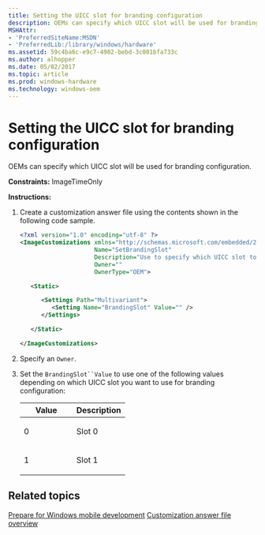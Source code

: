 ```yaml
---
title: Setting the UICC slot for branding configuration
description: OEMs can specify which UICC slot will be used for branding configuration.
MSHAttr:
- 'PreferredSiteName:MSDN'
- 'PreferredLib:/library/windows/hardware'
ms.assetid: 59c4ba6c-e9c7-4982-bebd-3c001bfa733c
ms.author: alhopper
ms.date: 05/02/2017
ms.topic: article
ms.prod: windows-hardware
ms.technology: windows-oem
---
```


# Setting the UICC slot for branding configuration


OEMs can specify which UICC slot will be used for branding configuration.

<a href="" id="constraints---imagetimeonly"></a>**Constraints:** ImageTimeOnly  

<a href="" id="instructions-"></a>**Instructions:**  
1.  Create a customization answer file using the contents shown in the following code sample.

    ```XML
    <?xml version="1.0" encoding="utf-8" ?>  
    <ImageCustomizations xmlns="http://schemas.microsoft.com/embedded/2004/10/ImageUpdate"  
                         Name="SetBrandingSlot"  
                         Description="Use to specify which UICC slot to use for branding configuration."
                         Owner=""  
                         OwnerType="OEM"> 

       <Static>

          <Settings Path="Multivariant">  
             <Setting Name="BrandingSlot" Value="" /> 
          </Settings>  

       </Static>

    </ImageCustomizations>
    ```

2.  Specify an `Owner`.

3.  Set the `BrandingSlot``Value` to use one of the following values depending on which UICC slot you want to use for branding configuration:

    <table>
    <colgroup>
    <col width="50%" />
    <col width="50%" />
    </colgroup>
    <thead>
    <tr class="header">
    <th>Value</th>
    <th>Description</th>
    </tr>
    </thead>
    <tbody>
    <tr class="odd">
    <td><p>0</p></td>
    <td><p>Slot 0</p></td>
    </tr>
    <tr class="even">
    <td><p>1</p></td>
    <td><p>Slot 1</p></td>
    </tr>
    </tbody>
    </table>

## Related topics

[Prepare for Windows mobile development](https://docs.microsoft.com/en-us/windows-hardware/manufacture/mobile/preparing-for-windows-mobile-development)
[Customization answer file overview](https://docs.microsoft.com/en-us/windows-hardware/customize/mobile/mcsf/customization-answer-file)